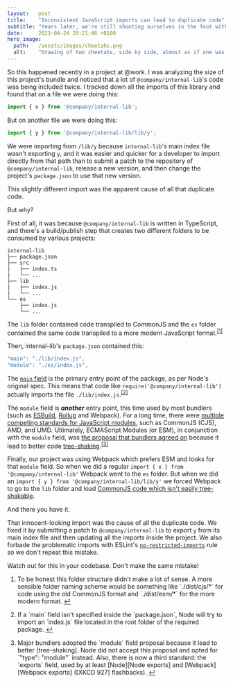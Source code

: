 ```yaml
---
layout:   post
title:    "Inconsistent JavaScript imports can lead to duplicate code"
subtitle: "Years later, we're still shooting ourselves in the foot with CommonJS."
date:     2023-04-24 20:21:46 +0100
hero_image:
  path:   /assets/images/cheetahs.png
  alt:    "Drawing of two cheetahs, side by side, almost as if one was a clone of the other."
---
```


So this happened recently in a project at @work. I was analyzing the size of this project's bundle and noticed that a lot of `@company/internal-lib`'s code was being included twice. I tracked down all the imports of this library and found that on a file we were doing this:

```ts
import { x } from '@company/internal-lib';
```

But on another file we were doing this:

```ts
import { y } from '@company/internal-lib/lib/y';
```

We were importing from `/lib/y` because `internal-lib`'s main index file wasn't exporting `y`, and it was easier and quicker for a developer to import directly from that path than to submit a patch to the repository of `@company/internal-lib`, release a new version, and then change the project's `package.json` to use that new version.

This slightly different import was the apparent cause of all that duplicate code.

But why?

First of all, it was because `@company/internal-lib` is written in TypeScript, and there's a build/publish step that creates two different folders to be consumed by various projects:

```
internal-lib
├── package.json
├── src
|   ├── index.ts
|   └── ...
├── lib
|   ├── index.js
|   └── ...
└── es
    ├── index.js
    └── ...
```

The `lib` folder contained code transpiled to CommonJS and the `es` folder contained the same code transpiled to a more modern JavaScript format.<sup id="reverse-footnote-1"><a href="#footnote-1" rel="footnote">[1]</a></sup>

Then, internal-lib's `package.json` contained this:

```ts
"main": "./lib/index.js",
"module": "./es/index.js",
```

The [`main` field] is the primary entry point of the package, as per Node's original spec. This means that code like `require('@company/internal-lib')` actually imports the file `./lib/index.js`.<sup id="reverse-footnote-2"><a href="#footnote-2" rel="footnote">[2]</a></sup>

The `module` field is **_another_** entry point, this time used by most bundlers (such as [ESBuild][ESBuild module], [Rollup][Rollup module] and Webpack). For a long time, there were [multiple competing standards for JavaScript modules], such as CommonJS (CJS), AMD, and UMD. Ultimately, ECMAScript Modules (or ESM), in conjunction with the `module` field, was [the proposal that bundlers agreed on] because it lead to better code [tree-shaking].<sup id="reverse-footnote-3"><a href="#footnote-3" rel="footnote">[3]</a></sup>

Finally, our project was using Webpack which prefers ESM and looks for that `module` field. So when we did a regular `import { x } from '@company/internal-lib'` Webpack went to the `es` folder. But when we did an `import { y } from '@company/internal-lib/lib/y'` we forced Webpack to go to the `lib` folder and load [CommonJS code which isn't easily tree-shakable].

And there you have it.

That innocent-looking import was the cause of all the duplicate code. We fixed it by submitting a patch to `@company/internal-lib` to export `y` from its main index file and then updating all the imports inside the project. We also forbade the problematic imports with ESLint's [`no-restricted-imports`] rule so we don't repeat this mistake.

Watch out for this in your codebase. Don't make the same mistake!

<div class="footnotes">
  <ol>
    <li class="footnote" id="footnote-1">
      <p markdown="1">To be honest this folder structure didn't make a lot of sense. A more sensible folder naming scheme would be something like `./dist/cjs/*` for code using the old CommonJS format and `./dist/esm/*` for the more modern format. <a href="#reverse-footnote-1" class="reversefootnote">↩</a></p>
    </li>
    <li class="footnote" id="footnote-2">
      <p markdown="1">If a `main` field isn't specified inside the `package.json`, Node will try to import an `index.js` file located in the root folder of the required package. <a href="#reverse-footnote-2" class="reversefootnote">↩</a></p>
    </li>
    <li class="footnote" id="footnote-3">
      <p markdown="1">Major bundlers adopted the `module` field proposal because it lead to better [tree-shaking]. Node did not accept this proposal and opted for `"type": "module"` instead. Also, there is now a third standard: the `exports` field, used by at least [Node][Node exports] and [Webpack][Webpack exports] ([XKCD 927] flashbacks). <a href="#reverse-footnote-3" class="reversefootnote">↩</a></p>
    </li>
  </ol>
</div>

[`main` field]: https://docs.npmjs.com/cli/v6/configuring-npm/package-json#main
[multiple competing standards for JavaScript modules]: https://dev.to/iggredible/what-the-heck-are-cjs-amd-umd-and-esm-ikm
[ESBuild module]: https://esbuild.github.io/api/#main-fields
[Rollup module]: https://github.com/rollup/rollup/wiki/pkg.module
[the proposal that bundlers agreed on]: https://github.com/dherman/defense-of-dot-js/blob/f31319be735b21739756b87d551f6711bd7aa283/proposal.md
[tree-shaking]: https://webpack.js.org/guides/tree-shaking/
[CommonJS code which isn't easily tree-shakable]: https://web.dev/commonjs-larger-bundles/
[`no-restricted-imports`]: https://eslint.org/docs/latest/rules/no-restricted-imports
[Node exports]: https://nodejs.org/api/packages.html#package-entry-points
[Webpack exports]: https://webpack.js.org/guides/package-exports/
[XKCD 927]: https://xkcd.com/927/
